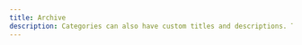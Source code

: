 ```yaml
---
title: Archive
description: Categories can also have custom titles and descriptions. The description of the Animals category lives in `content/categories/archive/_index.md`.
---
```

